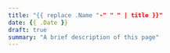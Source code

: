 ```yaml
---
title: "{{ replace .Name "-" " " | title }}"
date: {{ .Date }}
draft: true
summary: "A brief description of this page"
---
```


